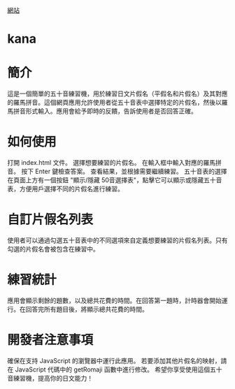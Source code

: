 [網站](https://ianyengithub.github.io/ianyen.github.io/)

# kana
# 簡介
這是一個簡單的五十音練習機，用於練習日文片假名（平假名和片假名）及其對應的羅馬拼音。這個網頁應用允許使用者從五十音表中選擇特定的片假名，然後以羅馬拼音形式輸入。應用會給予即時的反饋，告訴使用者是否回答正確。

# 如何使用
打開 index.html 文件。
選擇想要練習的片假名。
在輸入框中輸入對應的羅馬拼音。
按下 Enter 鍵檢查答案。
查看結果，並根據需要繼續練習。
五十音表的選擇
 在頁面上方有一個按鈕 "顯示/隱藏 50音選擇表"，點擊它可以顯示或隱藏五十音表，方便用戶選擇不同的片假名進行練習。

# 自訂片假名列表
使用者可以通過勾選五十音表中的不同選項來自定義想要練習的片假名列表。只有勾選的片假名會被包含在練習中。

# 練習統計
應用會顯示剩餘的題數，以及總共花費的時間。在回答第一題時，計時器會開始運行。在回答完所有題目後，將顯示總共花費的時間。

# 開發者注意事項
確保在支持 JavaScript 的瀏覽器中運行此應用。
若要添加其他片假名的映射，請在 JavaScript 代碼中的 getRomaji 函數中進行修改。
希望你享受使用這個五十音練習機，提高你的日文能力！


